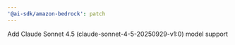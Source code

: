 ```yaml
---
'@ai-sdk/amazon-bedrock': patch
---
```


Add Claude Sonnet 4.5 (claude-sonnet-4-5-20250929-v1:0) model support

